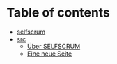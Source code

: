 # Table of contents

* [selfscrum](README.md)
* [src](src/README.md)
  * [Über SELFSCRUM](src/0-0-0-index.md)
  * [Eine neue Seite](src/0-0-1-after-the-index.md)

